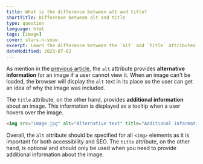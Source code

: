 ```yaml
---
title: What is the difference between alt and title?
shortTitle: Difference between alt and title
type: question
language: html
tags: [image]
cover: stars-n-snow
excerpt: Learn the difference between the `alt` and `title` attributes on images in HTML.
dateModified: 2023-07-02
---
```


As mention in the [previous article](/html/s/image-alt), the `alt` attribute provides **alternative information** for an image if a user cannot view it. When an image can't be loaded, the browser will display the `alt` text in its place so the user can get an idea of why the image was included.

The `title` attribute, on the other hand, provides **additional information** about an image. This information is displayed as a tooltip when a user hovers over the image.

```html
<img src="image.jpg" alt="Alternative text" title="Additional information">
```

Overall, the `alt` attribute should be specified for all `<img>` elements as it is important for both accessibility and SEO. The `title` attribute, on the other hand, is optional and should only be used when you need to provide additional information about the image.
